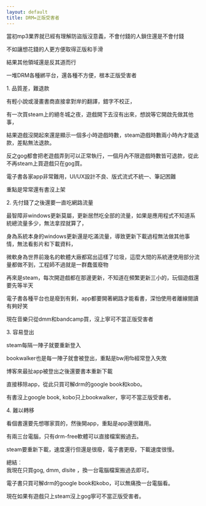 ```yaml
---
layout: default
title: DRM=正版受害者
---
```


當初mp3業界就已經有理解防盜版沒意義，不會付錢的人鎖住還是不會付錢  
  
不如讓想花錢的人更方便取得正版和手滑  
  
結果其他領域還是反其道而行  
  
一堆DRM各種綁平台，還各種不方便，根本正版受害者  
  
  
1\. 品質差，難退款  
  
有輕小說或漫畫書商直接拿對岸的翻譯，錯字不校正，  
  
有一次買steam上的絕冬城之夜，遊戲開下去沒有出來，想說等它開啟先做其他事，  
  
結果遊戲沒開起來還是顯示一個多小時遊戲時數，steam遊戲時數兩小時內才能退款，差點無法退款。  
  
反之gog都會把老遊戲弄到可以正常執行，一個月內不限遊戲時數皆可退款，從此不再steam上買遊戲只在gog買。  
  
電子書各家app非常難用，UI/UX設計不良、版式流式不統一、筆記困難  
  
重點是常常還有書沒上架

  
  
2\. 先付錢了之後還要一直吃網路流量  
  
最智障非windows更新莫屬，更新居然吃全部的流量，如果是應用程式不知道系統總流量多少，無法拿捏就算了，  
  
身為系統本身的windows更新還是吃滿流量，導致更新下載過程無法做其他事情，無法看影片和下載資料，  
  
微軟身為世界前幾名的軟體大廠都寫出這樣了垃圾，這麼大間的系統連使用部分流量都做不到，工程師不過就是一群蠢蛋廢物  
  
  
再來是steam，每次開遊戲都在那邊更新，不知道在頻繁更新三小的，玩個遊戲還要先等半天  
  
  
電子書各種平台也是廢到有剩，app都要開著網路才能看書，深怕使用者離線閱讀有夠好笑  
  
  
現在音樂只從dmm和bandcamp買，沒上寧可不當正版受害者  
  
  
  
3\. 容易登出  
  
steam每隔一陣子就要重新登入  
  
bookwalker也是每一陣子就會被登出，重點是bw用fb經常登入失敗  
  
博客來最扯app被登出之後還要書本重新下載  
  
直接移除app，從此只買可解drm的google book和kobo。  
  
有書沒上google book, kobo只上bookwalker，寧可不當正版受害者。  
  
  
  
4\. 難以轉移  
  
看個書還要先想哪家買的，然後開app，重點是app還很難用。  

有兩三台電腦，只有drm-free軟體可以直接檔案搬過去。  
  
steam要重新下載，速度還行但還是很廢，電子書更廢，下載速度很慢。

  

總結︰  
我現在只買gog, dmm, dlsite ，換一台電腦檔案搬過去即可。  
  
電子書只買可解drm的google book和kobo，可以無痛換一台電腦看。  
  
現在如果有遊戲只上steam沒上gog寧可不當正版受害者。  